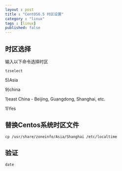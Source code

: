 ```yaml
---
layout : post
title : "CentOS6.5 时区设置"
category : "linux"
tags : [linux]
published: false
---
```


## 时区选择

输入以下命令选择时区

```
tzselect
```

5)Asia

9)china

1)east China - Beijing, Guangdong, Shanghai, etc.

1)Yes

## 替换Centos系统时区文件

```
cp /usr/share/zoneinfo/Asia/Shanghai /etc/localtime
```

## 验证

```
date
```
